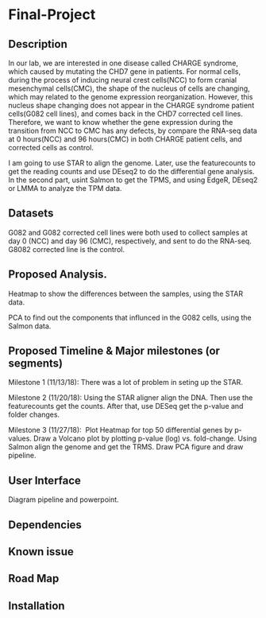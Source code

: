 # Final-Project
## Description
In our lab, we are interested in one disease called CHARGE syndrome, which caused by mutating the CHD7 gene in patients. For normal cells, during the process of inducing neural crest cells(NCC) to form cranial mesenchymal cells(CMC), the shape of the nucleus of cells are changing, which may  related to the genome expression reorganization.  However, this nucleus shape changing does not appear in the CHARGE syndrome patient cells(G082 cell lines), and comes back in the CHD7 corrected cell lines. Therefore, we want to know whether the gene expression during the transition from NCC to CMC has any defects, by compare the RNA-seq data at 0 hours(NCC) and 96 hours(CMC) in both CHARGE patient cells, and corrected cells as control. 

I am going to use STAR to align the genome. Later, use the featurecounts to get the reading counts and use DEseq2 to do the differential gene analysis. In the second part, usint Salmon to get the TPMS, and using EdgeR, DEseq2 or LMMA to analyze the TPM data.

## Datasets
G082 and G082 corrected cell lines were both used to collect samples at day 0 (NCC) and day 96 (CMC), respectively, and sent to do the RNA-seq. G8082 corrected line is the control.

## Proposed Analysis.  
Heatmap to show the differences between the samples, using the STAR data.

PCA to find out the components that influnced in the G082 cells, using the Salmon data.

## Proposed Timeline & Major milestones (or segments)
Milestone 1 (11/13/18): There was a lot of problem in seting up the STAR. 

Milestone 2 (11/20/18): Using the STAR aligner align the DNA. Then use the featurecounts get the counts. After that, use DESeq get the p-value and folder changes.

Milestone 3 (11/27/18):  Plot Heatmap for top 50 differential genes by p-values. Draw a Volcano plot by plotting p-value (log) vs. fold-change. Using Salmon align the genome and get the TRMS. Draw PCA figure and draw pipeline. 

## User Interface
Diagram pipeline and powerpoint.

## Dependencies

## Known issue

## Road Map

## Installation
